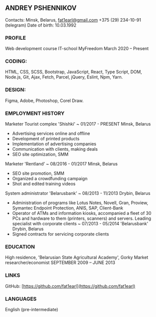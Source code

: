 ## ANDREY PSHENNIKOV ##
Contacts: Minsk, Belarus, fat1earl@gmail.com +375 (29) 234-10-91 (telegram)
Date of birth: 10.03.1992 

### PROFILE ### 
Web development course IT-school MyFreedom 
March 2020 – Present

### CODING: ###
HTML, CSS, SCSS, Bootstrap, JavaScript, React, Type Script, DOM, Node.js, Git, Ajax, Fetch, Parcel, jQuery, Eslint, Npm, Yarn.
### DESIGN: ###
Figma, Adobe, Photoshop, Corel Draw.

### EMPLOYMENT HISTORY ###
Marketer Tourist complex 'Shishki' ~ 01/2017 - PRESENT 
Minsk, Belarus
- Advertising services online and offline
- Development of printed products
- Implementation of advertising companies
- Communication with clients, making deals
- SEO site optimization, SMM

Marketer 'Rentland' ~ 08/2016 - 01/2017 
Minsk, Belarus
- SEO site promotion, SMM
- Organized a crowdfunding campaign
- Shot and edited training videos

System administrator 'Belarusbank' ~ 08/2013 - 11/2013 
Drybin, Belarus
- Administration of programs like Lotus Notes, Novell, Gran,
Proview, Symantec Endpoint Protection, ANIS, SAP, Client-Bank
- Operator of ATMs and information kiosks, accompanied a fleet of
30 PCs and hardware to them (printers, scanners) and servers.
Leading specialist with corporate clients ~ 07/2013 - 05/2014
'Belarusbank' Drybin, Belarus
- Signed contracts for servicing corporate clients

### EDUCATION ###
High residence, 'Belarusian State Agricultural Academy', Gorky
Market researcher/economist
SEPTEMBER 2009 – JUNE 2013

### LINKS ###
GitHub: [https://github.com/fat1earl](https://github.com/fat1earl)

### LANGUAGES ###
English (pre-intermediate)
